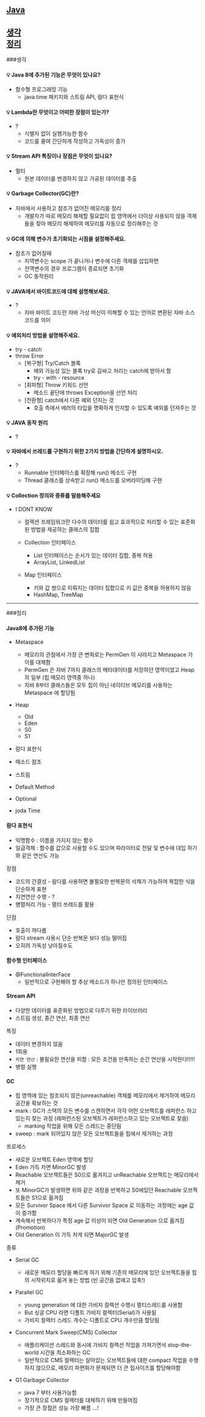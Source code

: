 ## [Java](#java-1)

[생각](###생각)  
[정리](###정리)
---
###생각

#### 💡 Java 8에 추가된 기능은 무엇이 있나요?
- 함수형 프로그래밍 기능
    - java.time 패키지와 스트림 API, 람다 표현식
    
#### 💡 Lambda란 무엇이고 어떠한 장점이 있는가?
- ? 
    - 식별자 없이 실행가능한 함수
    - 코드를 줄여 간단하게 작성하고 가독성이 증가

#### 💡 Stream API 특징이나 장점은 무엇이 있나요?
- 멀티 
    - 원본 데이터를 변경하지 않고 가공된 데이터를 추출

#### 💡 Garbage Collector(GC)란?
- 자바에서 사용하고 참조가 없어진 메모리를 정리
    - 개발자가 따로 메모리 해제할 필요없이 힙 영역에서 더이상 사용되지 않을 객체들을 찾아 메모리 해제하여
    메모리를 자동으로 정리해주는 것

#### 💡 GC에 의해 변수가 초기화되는 시점을 설정해주세요.
- 참조가 없어질때
    - 지역변수는 scope 가 끝나거나 변수에 다른 객체를 삽입하면
    - 전역변수의 경우 프로그램이 종료되면 초기화
    - GC 동작원리
    
#### 💡 JAVA에서 바이트코드에 대해 설명해보세요.
- ?
    - 자바 바이트 코드란 자바 가상 머신이 이해할 수 있는 언어로 변환된 자바 소스 코드를 의미

#### 💡 예외처리 방법을 설명해주세요.
- try - catch
- throw Error
    - [복구형] Try/Catch 블록
        - 예외 가능성 있는 블록 try로 감싸고 처리는 catch에 받아서 함
        - try - with - resource
    - [회피형] Throw 키워드 선언
        - 메소드 끝단에 throws Exception을 선언 처리
    - [전환형] catch에서 다른 예외 던지는 것
        - 호출 측에서 에러의 타입을 명확하게 인지할 수 있도록 예외를 던져주는 것
    
#### 💡 JAVA 동작 원리
- ?

#### 💡 자바에서 쓰레드를 구현하기 위한 2가지 방법을 간단하게 설명하시오.
- ?
    - Runnable 인터페이스를 확장해 run() 메소드 구현
    - Thread 클래스를 상속받고 run() 메소드를 오버라이딩해 구현
    
#### 💡 Collection 정의와 종류를 말씀해주세요
- I DONT KNOW
    - 컬렉션 프레임워크란 다수의 데이터를 쉽고 효과적으로 처리할 수 있는 표준화된 방법을 제공하는 클래스의 집합
    
    - Collection 인터페이스
        - List 인터페이스는 순서가 있는 데이터 집합, 중복 허용
        - ArrayList, LinkedList
    - Map 인터페이스
        - 키와 값 쌍으로 이뤄지는 데이터 집합으로 키 값은 중복을 허용하지 않음
        - HashMap, TreeMap
    
---
###정리
#### Java8에 추가된 기능
- Metaspace
    - 메모리의 관점에서 가장 큰 변화로는 PermGen 이 사라지고 Metaspace 가 이를 대체함
    - PermGen 은 자바 7까지 클래스의 메타데이터를 저장하던 영역이었고 Heap 의 일부 (힙 메모리 영역중 하나)
    - 자바 8부터 클래스들은 모두 힙이 아닌 네이티브 메모리를 사용하는 Metaspace 에 할당됨
    
- Heap
    - Old
    - Eden
    - S0
    - S1
    
- 람다 표현식
- 메소드 참조
- 스트림
- Default Method
- Optional
- joda Time

#### 람다 표현식
- 익명함수 : 이름을 가지지 않는 함수
- 일급객체 : 함수를 값으로 사용할 수도 있으며 파라미터로 전달 및 변수에 대입 하기와 같은 연산도 가능

장점
- 코드의 간결성 - 람다를 사용하면 불필요한 반복문의 삭제가 가능하며 복잡한 식을 단순하게 표현
- 지연연산 수행 - ?
- 병렬처리 가능 - 멀티 쓰레드를 활용

단점
- 호출이 까다롭
- 람다 stream 사용시 단순 반복문 보다 성능 떨어짐
- 오히려 가독성 낮아질수도

#### 함수형 인터페이스
- @FunctionalInterFace
    - 일반적으로 구현해야 할 추상 메소드가 하나만 정의된 인터페이스
    
#### Stream API
- 다양한 데이터를 표준화된 방법으로 다루기 위한 라이브러리
- 스트림 생성, 중간 연산, 최종 연산

특징
- 데이터 변경하지 않음
- 1회용
- `지연 연산` : 불필요한 연산을 피함 : 모든 조건을 만족하는 순간 연산을 시작한다!!!!! 
- 병렬 실행

#### GC
- 힙 영역에 있는 참조되지 않은(unreachable) 객체를 메모리에서 제거하여 메모리 공간을 확보하는 것
- mark : GC가 스택의 모든 변수를 스캔하면서 각각 어떤 오브젝트를 레퍼런스 하고 있는지 찾는 과정 (레퍼런스된 오브젝트가 레퍼런스하고 있는 오브젝트로 찾음)
    - marking 작업을 위해 모든 스레드는 중단됨
- sweep : mark 되어있지 않은 모든 오브젝트들을 힙에서 제거하는 과정

프로세스
- 새로운 오브젝트 Eden 영역에 할당
- Eden 가득 차면 MinorGC 발생
- Reachable 오브젝트들은 S0으로 옮겨지고 unReachable 오브젝트는 메모리에서 제거
- 또 MinorGC가 발생하면 위와 같은 과정을 반복하고 S0에있던 Reachable 오브젝트들은 S1으로 옮겨짐
- 모든 Survivor Space 에서 다른 Survivor Space 로 이동하는 과정에는 age 값이 증가함
- 계속해서 반복하다가 특정 age 값 이상이 되면 Old Generation 으로 옮겨짐 (Promotion)
- Old Generation 이 가득 차게 되면 MajorGC 발생

종류
- Serial GC
    - 새로운 메모리 할당을 빠르게 하기 위해 기존의 메모리에 있던 오브젝트들을 힙의 시작위치로 옮겨 놓는 방법 (빈 공간을 없애고 압축!)
    
- Parallel GC
    - young generation 에 대한 가비지 컬렉션 수행시 멀티스레드를 사용함
    - But 싱글 CPU 라면 디폴트 가비지 컬렉터(Serial)가 사용됨
    - 가비지 컬렉터 스레드 개수는 디폴트로 CPU 개수만큼 할당됨
    
- Concurrent Mark Sweep(CMS) Collector
    - 애플리케이션 스레드와 동시에 가비지 컬렉션 작업을 가져가면서 stop-the-world 시간을 최소화하는 GC
    - 일반적으로 CMS 컬렉터는 살아있는 오브젝트들에 대한 compact 작업을 수행하지 않으므로, 메모리 파편화가 문제되면 더 큰 힙사이즈를 할당해야함
    
- G1 Garbage Collector
    - java 7 부터 사용가능함
    - 장기적으로 CMS 컬렉터를 대체하기 위해 만들어짐
    - 가장 큰 장점은 성능 가장 빠름
    ...!